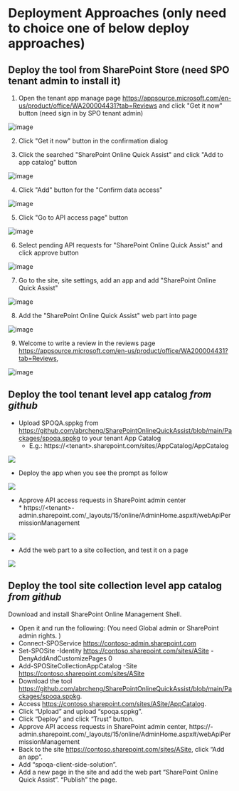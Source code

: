 # Deployment Approaches (only need to choice one of below deploy approaches)
## Deploy the tool from SharePoint Store (need SPO tenant admin to install it)
1. Open the tenant app manage page https://appsource.microsoft.com/en-us/product/office/WA200004431?tab=Reviews and click "Get it now" button (need sign in by SPO tenant admin)

![image](https://user-images.githubusercontent.com/21354416/182510298-a343896c-8ed6-4cd4-b380-61e3c9d05afd.png)

2. Click "Get it now" button in the confirmation dialog

3. Click the searched "SharePoint Online Quick Assist" and click "Add to app catalog" button

![image](https://user-images.githubusercontent.com/21354416/181447089-484ed56a-b2f1-4e95-8c76-7ad97c613492.png)

4. Click "Add" button for the "Confirm data access"

![image](https://user-images.githubusercontent.com/21354416/181447204-359d1818-1853-4b6a-897b-d4a695e20cb6.png)

5. Click "Go to API access page" button 

![image](https://user-images.githubusercontent.com/21354416/181447325-f52cd82c-ca38-4968-ba70-5045751478db.png)

6. Select pending API requests for "SharePoint Online Quick Assist" and click approve button

![image](https://user-images.githubusercontent.com/21354416/181447412-1c2ba036-e8fb-4030-ac15-06511b81239d.png)

7. Go to the site, site settings, add an app and add "SharePoint Online Quick Assist"

![image](https://user-images.githubusercontent.com/21354416/181447526-bf2d3ce3-e5f0-46cc-b548-d8833a01b6c3.png)

8. Add the "SharePoint Online Quick Assist" web part into page

![image](https://user-images.githubusercontent.com/21354416/181447638-5ab748de-865b-4b7f-a260-f775f7daa0b3.png)

9. Welcome to write a review in the reviews page https://appsource.microsoft.com/en-us/product/office/WA200004431?tab=Reviews,

![image](https://user-images.githubusercontent.com/21354416/182510583-6b669ef9-d9be-4bb5-b0f9-67349cadd3d4.png)


## Deploy the tool tenant level app catalog *from github*
* Upload SPOQA.sppkg from https://github.com/abrcheng/SharePointOnlineQuickAssist/blob/main/Packages/spoqa.sppkg to your tenant App Catalog
	* E.g.: https://&lt;tenant&gt;.sharepoint.com/sites/AppCatalog/AppCatalog
<IMG src=..\..\assets\UploadSolution.JPG>

* Deploy the app when you see the prompt as follow
<IMG src=..\..\assets\Deploy.JPG>	
	
	  
* Approve API access requests in SharePoint admin center  
        * https://&lt;tenant&gt;-admin.sharepoint.com/_layouts/15/online/AdminHome.aspx#/webApiPermissionManagement 
<IMG src=..\..\assets\ApproveAPI.JPG>	
	
* Add the web part to a site collection, and test it on a page    
<IMG src=..\..\assets\WebPart.JPG>	
	
## Deploy the tool site collection level app catalog *from github*
Download and install SharePoint Online Management Shell.
* Open it and run the following: (You need Global admin or SharePoint admin rights. )
* Connect-SPOService https://contoso-admin.sharepoint.com
* Set-SPOSite -Identity https://contoso.sharepoint.com/sites/ASite -DenyAddAndCustomizePages 0
* Add-SPOSiteCollectionAppCatalog -Site https://contoso.sharepoint.com/sites/ASite
* Download the tool https://github.com/abrcheng/SharePointOnlineQuickAssist/blob/main/Packages/spoqa.sppkg. 
* Access https://contoso.sharepoint.com/sites/ASite/AppCatalog.
* Click “Upload” and upload “spoqa.sppkg”. 
* Click “Deploy” and click “Trust” button.
* Approve API access requests in SharePoint admin center,
        https://<tenant>-admin.sharepoint.com/_layouts/15/online/AdminHome.aspx#/webApiPermissionManagement
* Back to the site https://contoso.sharepoint.com/sites/ASite, click “Add an app”. 
* Add “spoqa-client-side-solution”.
* Add a new page in the site and add the web part “SharePoint Online Quick Assist”. “Publish” the page. 

        

   
